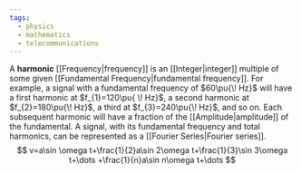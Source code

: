 ```yaml
---
tags:
  - physics
  - mathematics
  - telecommunications
---
```

A **harmonic** [[Frequency|frequency]] is an [[Integer|integer]] multiple of some given [[Fundamental Frequency|fundamental frequency]].  For example, a signal with a fundamental frequency of $60\pu{\! Hz}$ will have a first harmonic at $f_{1}=120\pu{ \! Hz}$, a second harmonic at $f_{2}=180\pu{\! Hz}$, a third at $f_{3}=240\pu{\! Hz}$, and so on. Each subsequent harmonic will have a fraction of the [[Amplitude|amplitude]] of the fundamental. A signal, with its fundamental frequency and total harmonics, can be represented as a [[Fourier Series|Fourier series]].
$$
v=a\sin \omega t+\frac{1}{2}a\sin 2\omega t+\frac{1}{3}\sin 3\omega t+\dots +\frac{1}{n}a\sin n\omega t+\dots 
$$
